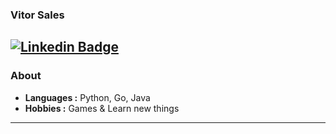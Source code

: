 ### Vitor Sales
  [![Linkedin Badge](https://img.shields.io/badge/-Vitor_Sales-blue?style=flat-square&logo=Linkedin&logoColor=white&link=https://www.linkedin.com/in/vitorsalesdev///)](https://www.linkedin.com/in/vitorsalesdev/) 
---------------------------------------------------------------------------------------------------------------------------------------------------------------------------------
### About

-  **Languages :** Python, Go, Java
-  **Hobbies :** Games & Learn new things

---------------------------------------------------------------------------------------------------------------------------------------------------------------------------------
